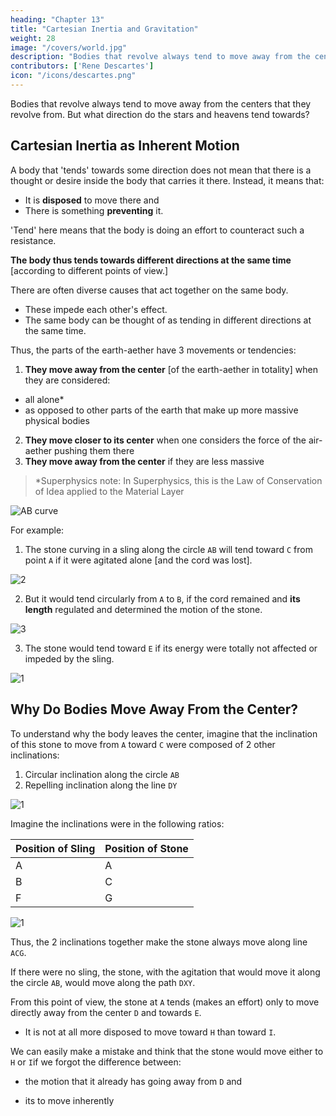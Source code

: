 ```yaml
---
heading: "Chapter 13"
title: "Cartesian Inertia and Gravitation"
weight: 28
image: "/covers/world.jpg"
description: "Bodies that revolve always tend to move away from the centers of the circles they describe"
contributors: ['Rene Descartes']
icon: "/icons/descartes.png"
---
```




Bodies that revolve always tend to move away from the centers that they revolve from. <!--  of the circles they describe.  --> But what direction do the stars and heavens tend towards?

<!-- Here, however, I must determine more specifically in what directions the parts of the matter of which the heavens and the stars are composed do tend.[54] -->

## Cartesian Inertia as Inherent Motion 

A body that 'tends' towards some direction does not mean that there is a thought or desire inside the body that carries it there. Instead, it means that:

- It is **disposed** to move there and
- There is something <!-- , whether it truly moves or, rather, some other body --> **preventing** it. <!-- It is principally in this last sense that I use the word "tend," because it seems to signify some effort and because -->

'Tend' here means that the body is doing an effort to counteract such a <!-- resis  presupposes some --> resistance. 

**The body thus tends towards different directions at the same time** [according to different points of view.]

There are often diverse causes that act together on the same body. 
- These impede each other's effect.
- The same body can be thought of as tending in different directions at the same time. 

Thus, the parts of the earth-aether have 3 movements or tendencies:

1. **They move away from the center** [of the earth-aether in totality] when they are considered:
  - all alone*
  - as opposed to other parts of the earth that make up more massive physical bodies  <!-- than they are -->
2. **They move closer to its center** when one considers the force of the air-aether <!--  parts of the heaven --> pushing them there
3. **They move away from the center** if they are less massive 
<!-- due to those other bodies being influence of other more massive bodies [in the background].   -->
<!-- when one considers the force of the aethereal air -->


 > *Superphysics note: In Superphysics, this is the Law of Conservation of Idea applied to the Material Layer


<!-- , and- move away from its center if one considers them . -->

![AB curve](/graphics/physics/world13a.png)

For example:

<!-- , if we consider only its agitation all alone. -->

1. The stone curving in a sling along the circle `AB` will tend toward `C` from point `A` if it were agitated alone [and the cord was lost].

![2](/graphics/physics/world-13bbb.jpg)

2. But it would tend circularly from `A` to `B`, if the cord remained and **its length** regulated and determined the motion of the stone.

![3](/graphics/physics/world-13ccc.jpg)


3. The stone would tend toward `E` if its energy were totally not affected or impeded by the sling. 

![1](/graphics/physics/world-13aaa.jpg)


<!-- both the resistance of the sling and the [background] agitation from other bodies are negated. -->
<!-- alone [without `D`] with its -->

<!-- , without considering the part of its agitation of which the effect is not impeded, one opposes the other part of it to the resistance that this sling continually makes to it. -->


## Why Do Bodies Move Away From the Center?

To understand why the body leaves the center, imagine that the inclination of this stone to move from `A` toward `C` were composed of 2 other inclinations:

1. Circular inclination along the circle `AB`
2. Repelling inclination along the line `DY`

![1](/graphics/physics/world-13ddd.jpg)

<!-- ### 3. Inertia from the Background Influence of Other Bodies -->


<!-- `VXY` -->

Imagine the inclinations were in the following ratios:

Position of Sling | Position of Stone
--- | ---
A | A
B | C
F | G

![1](/graphics/physics/world-13eee.jpg)


Thus, the 2 inclinations together make the stone always move along line `ACG`.

 <!-- a proportion that, if the stone were at the place of the sling marked `A` `V`  when the sling was at the place of the circle marked `A`, it should thereafter be at the place marked X when the sling is at B, and at the place marked Y when the sling is at `F`, and thus should always remain in the straight line `ACG`.  -->

<!-- - Then, knowing that one of the parts of its inclination (to wit, that which carries it along the circle AB) is in no way impeded by the sling, you will easily see that the stone meets resistance only for the other part (to wit, for that which would cause it to move along the line `DVXY` if it were not impeded).  -->


<!-- ### 2. Inertia Without the Influence from a Second Body -->

If there were no sling, the stone, with the agitation that would move it along the circle `AB`, would move along the path `DXY`.

<!-- - Then, knowing that one of the parts of its inclination (to wit, that which carries it along the circle AB) is in no way impeded by the sling, you will easily see that the stone meets resistance only for the other part (to wit, for that which would cause it to move along the line `DVXY` if it were not impeded).  -->

<!-- ### 1. Inertia Without Influence -->

From this point of view, the stone at `A` tends (makes an effort) only to move directly away from the center `D` and towards `E`.
- It is not at all more disposed to move toward `H` than toward `I`.

We can easily make a mistake and think that the stone would move either to `H` or `I`if we forgot the difference between:
- the motion that it already has going away from `D` and
 <!-- [unaffected by other bodies not D] and  -->
- its to move inherently 
<!-- that remains with it [from D]. -->

